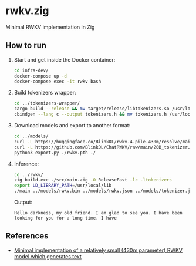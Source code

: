 # rwkv.zig
Minimal RWKV implementation in Zig

## How to run
1. Start and get inside the Docker container:
    ```bash
    cd infra-dev/
    docker-compose up -d
    docker-compose exec -it rwkv bash
    ```
2. Build tokenizers wrapper:
    ```bash
    cd ../tokenizers-wrapper/
    cargo build --release && mv target/release/libtokenizers.so /usr/local/lib/
    cbindgen --lang c --output tokenizers.h && mv tokenizers.h /usr/local/include/
    ```
3. Download models and export to another format:
    ```bash
    cd ../models/
    curl -L https://huggingface.co/BlinkDL/rwkv-4-pile-430m/resolve/main/RWKV-4-Pile-430M-20220808-8066.pth -o rwkv.pth
    curl -L https://github.com/BlinkDL/ChatRWKV/raw/main/20B_tokenizer.json -o tokenizer.json
    python3 export.py ./rwkv.pth ./
    ```
4. Inference:
    ```bash
    cd ../rwkv/
    zig build-exe ./src/main.zig -O ReleaseFast -lc -ltokenizers
    export LD_LIBRARY_PATH=/usr/local/lib
    ./main ../models/rwkv.bin ../models/rwkv.json ../models/tokenizer.json "Hello darkness, my old friend."
    ```
    Output:
    ```
    Hello darkness, my old friend. I am glad to see you. I have been looking for you for a long time. I have
    ```

## References
- [Minimal implementation of a relatively small (430m parameter) RWKV model which generates text](https://johanwind.github.io/2023/03/23/rwkv_details.html)
